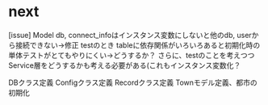 # next
[issue]
Model db, connect_infoはインスタンス変数にしないと他のdb, userから接続できない->修正
testのとき tableに依存関係がいろいろあると初期化時の単体テストがとてもやりにくい->どうするか？
さらに、testのことを考えつつService層をどうするかも考える必要がある(これもインスタンス変数化？

DBクラス定義
Configクラス定義
Recordクラス定義
Townモデル定義、都市の初期化
